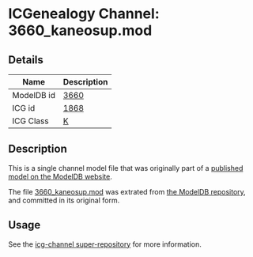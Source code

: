 # ICGenealogy Channel: 3660\_kaneosup.mod

## Details

Name | Description
---- | -----------
ModelDB id | [3660](http://senselab.med.yale.edu/ModelDB/ShowModel.cshtml?model=3660)
ICG id | [1868](http://icg.neurotheory.ox.ac.uk/channels/1/1868)
ICG Class | [K](http://icg.neurotheory.ox.ac.uk/channels/1)

## Description

This is a single channel model file that was originally part of a [published model on the ModelDB website](http://senselab.med.yale.edu/mModelDB/ShowModel.cshtml?model=3660).

The file [3660\_kaneosup.mod](3660_kaneosup.mod) was extrated from [the ModelDB repository](http://senselab.med.yale.edu/ModelDB/ShowModel.cshtml?model=3660), and committed in its original form.

## Usage

See the [icg-channel super-repository](https://github.com/icgenealogy/icg-channels) for more information.